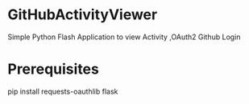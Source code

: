 # GitHubActivityViewer
Simple Python Flash Application to view Activity ,OAuth2 Github Login

# Prerequisites
pip install requests-oauthlib flask
